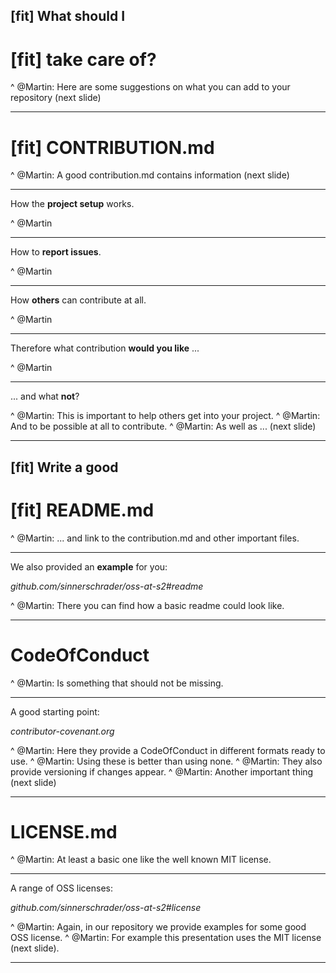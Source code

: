 ## [fit] What should I
# [fit] **take care of**?

^ @Martin: Here are some suggestions on what you can add to your repository (next slide)

---

# [fit] CONTRIBUTION.md

^ @Martin: A good contribution.md contains information (next slide)

---

How the **project setup** works.

^ @Martin

---

How to **report issues**.

^ @Martin

---

How **others** can contribute at all.

^ @Martin

---

Therefore what contribution **would you like** ...

^ @Martin

---

... and what **not**?

^ @Martin: This is important to help others get into your project.
^ @Martin: And to be possible at all to contribute.
^ @Martin: As well as ... (next slide)

---

## [fit] Write a good
# [fit] **README.md**

^ @Martin: ... and link to the contribution.md and other important files.

---

We also provided an **example** for you:

_github.com/sinnerschrader/oss-at-s2#readme_

^ @Martin: There you can find how a basic readme could look like.

---

# CodeOfConduct

^ @Martin: Is something that should not be missing.

---

A good starting point:

_contributor-covenant.org_

^ @Martin: Here they provide a CodeOfConduct in different formats ready to use.
^ @Martin: Using these is better than using none.
^ @Martin: They also provide versioning if changes appear.
^ @Martin: Another important thing (next slide)

---

# LICENSE.md

^ @Martin: At least a basic one like the well known MIT license.

---

A range of OSS licenses:

_github.com/sinnerschrader/oss-at-s2#license_

^ @Martin: Again, in our repository we provide examples for some good OSS license.
^ @Martin: For example this presentation uses the MIT license (next slide).

---
